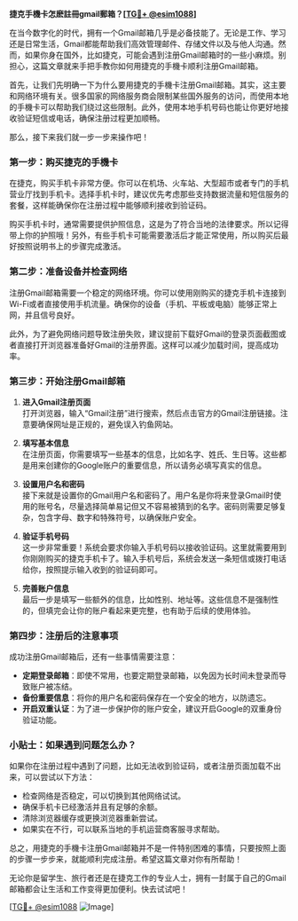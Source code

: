 **捷克手機卡怎麽註冊gmail郵箱？[[TG💪+ @esim1088](https://t.me/s/esim1088)]**

在当今数字化的时代，拥有一个Gmail邮箱几乎是必备技能了。无论是工作、学习还是日常生活，Gmail都能帮助我们高效管理邮件、存储文件以及与他人沟通。然而，如果你身在国外，比如捷克，可能会遇到注册Gmail邮箱时的一些小麻烦。别担心，这篇文章就来手把手教你如何用捷克的手機卡顺利注册Gmail邮箱。

首先，让我们先明确一下为什么要用捷克的手機卡注册Gmail邮箱。其实，这主要和网络环境有关。很多国家的网络服务商会限制某些国外服务的访问，而使用本地的手機卡可以帮助我们绕过这些限制。此外，使用本地手机号码也能让你更好地接收验证短信或电话，确保注册过程更加顺畅。

那么，接下来我们就一步一步来操作吧！

### 第一步：购买捷克的手機卡

在捷克，购买手机卡非常方便。你可以在机场、火车站、大型超市或者专门的手机营业厅找到手机卡。选择手机卡时，建议优先考虑那些支持数据流量和短信服务的套餐，这样能确保你在注册过程中能够顺利接收到验证码。

购买手机卡时，通常需要提供护照信息，这是为了符合当地的法律要求。所以记得带上你的护照哦！另外，有些手机卡可能需要激活后才能正常使用，所以购买后最好按照说明书上的步骤完成激活。

### 第二步：准备设备并检查网络

注册Gmail邮箱需要一个稳定的网络环境。你可以使用刚购买的捷克手机卡连接到Wi-Fi或者直接使用手机流量。确保你的设备（手机、平板或电脑）能够正常上网，并且信号良好。

此外，为了避免网络问题导致注册失败，建议提前下载好Gmail的登录页面截图或者直接打开浏览器准备好Gmail的注册界面。这样可以减少加载时间，提高成功率。

### 第三步：开始注册Gmail邮箱

1. **进入Gmail注册页面**  
   打开浏览器，输入“Gmail注册”进行搜索，然后点击官方的Gmail注册链接。注意要确保网址是正规的，避免误入钓鱼网站。

2. **填写基本信息**  
   在注册页面，你需要填写一些基本的信息，比如名字、姓氏、生日等。这些都是用来创建你的Google账户的重要信息，所以请务必填写真实的信息。

3. **设置用户名和密码**  
   接下来就是设置你的Gmail用户名和密码了。用户名是你将来登录Gmail时使用的账号名，尽量选择简单易记但又不容易被猜到的名字。密码则需要足够复杂，包含字母、数字和特殊符号，以确保账户安全。

4. **验证手机号码**  
   这一步非常重要！系统会要求你输入手机号码以接收验证码。这里就需要用到你刚刚购买的捷克手机卡了。输入手机号后，系统会发送一条短信或拨打电话给你，按照提示输入收到的验证码即可。

5. **完善账户信息**  
   最后一步是填写一些额外的信息，比如性别、地址等。这些信息不是强制性的，但填完会让你的账户看起来更完整，也有助于后续的使用体验。

### 第四步：注册后的注意事项

成功注册Gmail邮箱后，还有一些事情需要注意：

- **定期登录邮箱**：即使不常用，也要定期登录邮箱，以免因为长时间未登录而导致账户被冻结。
- **备份重要信息**：将你的用户名和密码保存在一个安全的地方，以防遗忘。
- **开启双重认证**：为了进一步保护你的账户安全，建议开启Google的双重身份验证功能。

### 小贴士：如果遇到问题怎么办？

如果你在注册过程中遇到了问题，比如无法收到验证码，或者注册页面加载不出来，可以尝试以下方法：

- 检查网络是否稳定，可以切换到其他网络试试。
- 确保手机卡已经激活并且有足够的余额。
- 清除浏览器缓存或更换浏览器重新尝试。
- 如果实在不行，可以联系当地的手机运营商客服寻求帮助。

总之，用捷克的手機卡注册Gmail邮箱并不是一件特别困难的事情，只要按照上面的步骤一步步来，就能顺利完成注册。希望这篇文章对你有所帮助！

无论你是留学生、旅行者还是在捷克工作的专业人士，拥有一封属于自己的Gmail邮箱都会让生活和工作变得更加便利。快去试试吧！

[[TG💪+ @esim1088](https://t.me/s/esim1088) ![Image](https://i.postimg.cc/4NQfJmqS/Snipaste-2025-05-13-00-14-12.png)]